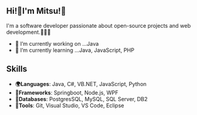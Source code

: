 ## Hi!👋I'm Mitsu!🐝

I'm a software developer passionate about open-source projects and web development.👩‍💻✨

- 🔭 I’m currently working on ...Java
- 🌱 I’m currently learning ...Java, JavaScript, PHP

  
## Skills

- **🌍Languages**: Java, C#, VB.NET, JavaScript, Python
- **🌷Frameworks**: Springboot, Node.js, WPF
- **🧪Databases**: PostgresSQL, MySQL, SQL Server, DB2
- **🧰Tools**: Git, Visual Studio, VS Code, Eclipse
